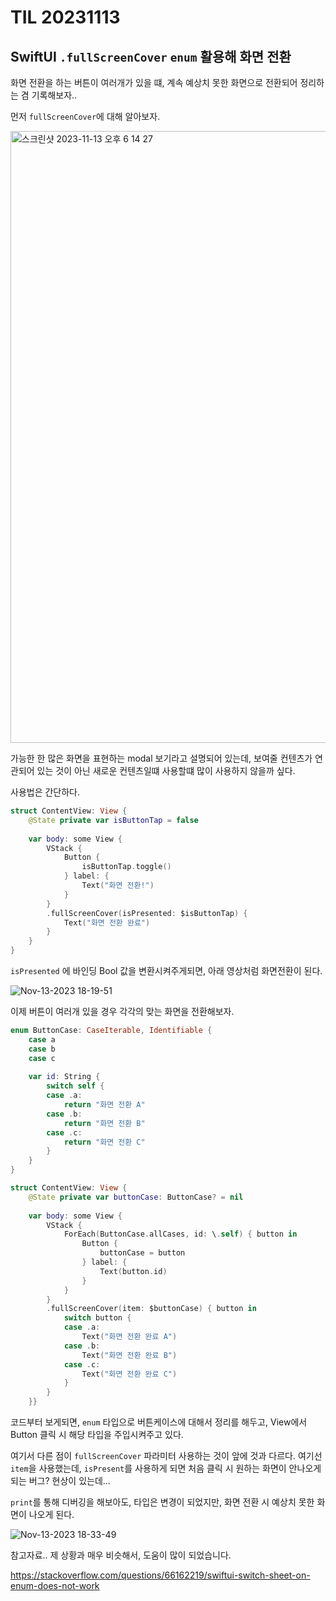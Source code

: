 # TIL 20231113

## SwiftUI `.fullScreenCover` `enum` 활용해 화면 전환

화면 전환을 하는 버튼이 여러개가 있을 떄, 계속 예상치 못한 화면으로 전환되어 정리하는 겸 기록해보자..

먼저 `fullScreenCover`에 대해 알아보자.

<img width="979" alt="스크린샷 2023-11-13 오후 6 14 27" src="https://github.com/bradheo65/TIL/assets/45350356/efa56271-9633-418a-9dd2-84b7bcadb074">

가능한 한 많은 화면을 표현하는 modal 보기라고 설명되어 있는데, 보여줄 컨텐츠가 연관되어 있는 것이 아닌 새로운 컨텐츠일떄 사용할떄 많이 사용하지 않을까 싶다.

사용법은 간단하다.

```swift
struct ContentView: View {
    @State private var isButtonTap = false
    
    var body: some View {
        VStack {
            Button {
                isButtonTap.toggle()
            } label: {
                Text("화면 전환!")
            }
        }
        .fullScreenCover(isPresented: $isButtonTap) {
            Text("화면 전환 완료")
        }
    }
}
```

`isPresented` 에 바인딩 Bool 값을 변환시켜주게되면, 아래 영상처럼 화면전환이 된다.

![Nov-13-2023 18-19-51](https://github.com/bradheo65/TIL/assets/45350356/486df4c5-4288-42e9-a51a-430389953b7d)

이제 버튼이 여러개 있을 경우 각각의 맞는 화면을 전환해보자.

```swift
enum ButtonCase: CaseIterable, Identifiable {
    case a
    case b
    case c
    
    var id: String {
        switch self {
        case .a:
            return "화면 전환 A"
        case .b:
            return "화면 전환 B"
        case .c:
            return "화면 전환 C"
        }
    }
}

struct ContentView: View {    
    @State private var buttonCase: ButtonCase? = nil
    
    var body: some View {
        VStack {
            ForEach(ButtonCase.allCases, id: \.self) { button in
                Button {
                    buttonCase = button
                } label: {
                    Text(button.id)
                }
            }
        }
        .fullScreenCover(item: $buttonCase) { button in
            switch button {
            case .a:
                Text("화면 전환 완료 A")
            case .b:
                Text("화면 전환 완료 B")
            case .c:
                Text("화면 전환 완료 C")
            }
        }
    }}
```

코드부터 보게되면, `enum` 타입으로 버튼케이스에 대해서 정리를 해두고, View에서 Button 클릭 시 해당 타입을 주입시켜주고 있다.

여기서 다른 점이 `fullScreenCover` 파라미터 사용하는 것이 앞에 것과 다르다. 여기선 `item`을 사용했는데, `isPresent`를 사용하게 되면 처음 클릭 시 원하는 화면이 안나오게 되는 버그? 현상이 있는데...

`print`를 통해 디버깅을 해보아도, 타입은 변경이 되었지만, 화면 전환 시 예상치 못한 화면이 나오게 된다.


![Nov-13-2023 18-33-49](https://github.com/bradheo65/TIL/assets/45350356/5805b3e1-aaa7-4744-b9c5-0186be7d1da5)


참고자료.. 제 상황과 매우 비슷해서, 도움이 많이 되었습니다.

https://stackoverflow.com/questions/66162219/swiftui-switch-sheet-on-enum-does-not-work